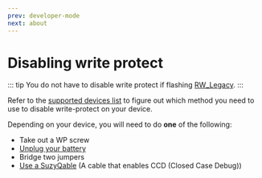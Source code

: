```yaml
---
prev: developer-mode
next: about
---
```


# Disabling write protect

::: tip
You do not have to disable write protect if flashing [RW_Legacy](about#rw_legacy).
:::

Refer to the [supported devices list](supported-devices.html) to figure out which method you need to use to disable write-protect on your device.

Depending on your device, you will need to do **one** of the following:
- Take out a WP screw
- [Unplug your battery](battery)
- Bridge two jumpers
- [Use a SuzyQable](suzyq) (A cable that enables CCD (Closed Case Debug))
